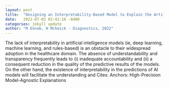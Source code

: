 ```yaml
---
layout: post
title:  "Designing an Interpretability-Based Model to Explain the Artificial Intelligence Algorithms in Healthcare"
date:   2022-07-02 02:42:16 -0400
categories: jekyll update
author: "M Ennab, H Mcheick - Diagnostics, 2022"
---
```

The lack of interpretability in artificial intelligence models (ie, deep learning, machine learning, and rules-based) is an obstacle to their widespread adoption in the healthcare domain. The absence of understandability and transparency frequently leads to (i) inadequate accountability and (ii) a consequent reduction in the quality of the predictive results of the models. On the other hand, the existence of interpretability in the predictions of AI models will facilitate the understanding and  Cites: Anchors: High-Precision Model-Agnostic Explanations